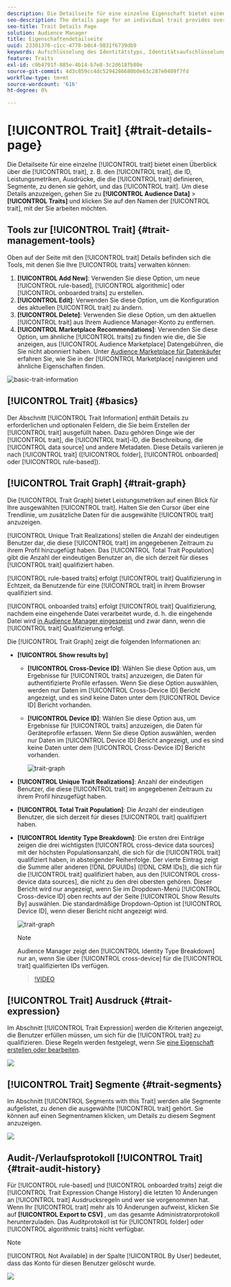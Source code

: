 ```yaml
---
description: Die Detailseite für eine einzelne Eigenschaft bietet einen Überblick über Informationen wie den Eigenschaftsnamen, die ID, Leistungsmetriken, Ausdrücke, die die Eigenschaft definieren, die Segmente, zu denen sie gehört, und das Audit-Protokoll für Eigenschaften. Um diese Details anzuzeigen, gehen Sie zu Zielgruppendaten > Eigenschaften und klicken Sie auf den Namen der Eigenschaft, mit der Sie arbeiten möchten.
seo-description: The details page for an individual trait provides overview of information like the trait name, ID, performance metrics, expressions that define the trait, segments it belongs to, and the trait audit log. To vew these details, go to Audience Data > Traits and click the name of the trait you want to work with.
seo-title: Trait Details Page
solution: Audience Manager
title: Eigenschaftendetailseite
uuid: 23301376-c1cc-4778-b8c4-9831f6739db9
keywords: Aufschlüsselung des Identitätstyps, Identitätsaufschlüsselung, Berichte zur Zielgruppen-Identität, geräteübergreifend, geräteübergreifende ID, Geräte-ID
feature: Traits
exl-id: c0b4791f-885e-4b14-b7e8-3c2d618fb80e
source-git-commit: 4d3c859cc4dc5294286680b0e63c287e0409f7fd
workflow-type: tm+mt
source-wordcount: '616'
ht-degree: 0%

---
```


# [!UICONTROL Trait] {#trait-details-page}

Die Detailseite für eine einzelne [!UICONTROL trait] bietet einen Überblick über die [!UICONTROL trait], z. B. den [!UICONTROL trait], die ID, Leistungsmetriken, Ausdrücke, die die [!UICONTROL trait] definieren, Segmente, zu denen sie gehört, und das [!UICONTROL trait]. Um diese Details anzuzeigen, gehen Sie zu **[!UICONTROL Audience Data]** > **[!UICONTROL Traits]** und klicken Sie auf den Namen der [!UICONTROL trait], mit der Sie arbeiten möchten.

## Tools zur [!UICONTROL Trait] {#trait-management-tools}

Oben auf der Seite mit den [!UICONTROL trait] Details befinden sich die Tools, mit denen Sie Ihre [!UICONTROL traits] verwalten können:

1. **[!UICONTROL Add New]**: Verwenden Sie diese Option, um neue [!UICONTROL rule-based], [!UICONTROL algorithmic] oder [!UICONTROL onboarded traits] zu erstellen.
2. **[!UICONTROL Edit]**: Verwenden Sie diese Option, um die Konfiguration des aktuellen [!UICONTROL trait] zu ändern.
3. **[!UICONTROL Delete]**: Verwenden Sie diese Option, um den aktuellen [!UICONTROL trait] aus Ihrem Audience Manager-Konto zu entfernen.
4. **[!UICONTROL Marketplace Recommendations]**: Verwenden Sie diese Option, um ähnliche [!UICONTROL traits] zu finden wie die, die Sie anzeigen, aus [!UICONTROL Audience Marketplace] Datengebühren, die Sie nicht abonniert haben. Unter [Audience Marketplace für Datenkäufer](../audience-marketplace/marketplace-data-buyers/marketplace-data-buyers.md) erfahren Sie, wie Sie in der [!UICONTROL Marketplace] navigieren und ähnliche Eigenschaften finden.

![basic-trait-information](assets/basic-trait-information.png)

## [!UICONTROL Trait] {#basics}

Der Abschnitt [!UICONTROL Trait Information] enthält Details zu erforderlichen und optionalen Feldern, die Sie beim Erstellen der [!UICONTROL trait] ausgefüllt haben. Dazu gehören Dinge wie der [!UICONTROL trait], die [!UICONTROL trait]-ID, die Beschreibung, die [!UICONTROL data source] und andere Metadaten. Diese Details variieren je nach [!UICONTROL trait] ([!UICONTROL folder], [!UICONTROL onboarded] oder [!UICONTROL rule-based]).

## [!UICONTROL Trait Graph] {#trait-graph}

Die [!UICONTROL Trait Graph] bietet Leistungsmetriken auf einen Blick für Ihre ausgewählten [!UICONTROL trait]. Halten Sie den Cursor über eine Trendlinie, um zusätzliche Daten für die ausgewählte [!UICONTROL trait] anzuzeigen.

[!UICONTROL Unique Trait Realizations] stellen die Anzahl der eindeutigen Benutzer dar, die diese [!UICONTROL trait] im angegebenen Zeitraum zu ihrem Profil hinzugefügt haben. Das [!UICONTROL Total Trait Population] gibt die Anzahl der eindeutigen Benutzer an, die sich derzeit für dieses [!UICONTROL trait] qualifiziert haben.

[!UICONTROL rule-based traits] erfolgt [!UICONTROL trait] Qualifizierung in Echtzeit, da Benutzende für eine [!UICONTROL trait] in ihrem Browser qualifiziert sind.

[!UICONTROL onboarded traits] erfolgt [!UICONTROL trait] Qualifizierung, nachdem eine eingehende Datei verarbeitet wurde, d. h. die eingehende Datei wird [in Audience Manager eingespeist](../../faq/faq-inbound-data-ingestion.md) und zwar dann, wenn die [!UICONTROL trait] Qualifizierung erfolgt.

Die [!UICONTROL Trait Graph] zeigt die folgenden Informationen an:

* **[!UICONTROL Show results by]**
   * **[!UICONTROL Cross-Device ID]**: Wählen Sie diese Option aus, um Ergebnisse für [!UICONTROL traits] anzuzeigen, die Daten für authentifizierte Profile erfassen. Wenn Sie diese Option auswählen, werden nur Daten im [!UICONTROL Cross-Device ID] Bericht angezeigt, und es sind keine Daten unter dem [!UICONTROL Device ID] Bericht vorhanden.
   * **[!UICONTROL Device ID]**: Wählen Sie diese Option aus, um Ergebnisse für [!UICONTROL traits] anzuzeigen, die Daten für Geräteprofile erfassen. Wenn Sie diese Option auswählen, werden nur Daten im [!UICONTROL Device ID] Bericht angezeigt, und es sind keine Daten unter dem [!UICONTROL Cross-Device ID] Bericht vorhanden.

     ![trait-graph](assets/trait-summary.gif)

* **[!UICONTROL Unique Trait Realizations]**: Anzahl der eindeutigen Benutzer, die diese [!UICONTROL trait] im angegebenen Zeitraum zu ihrem Profil hinzugefügt haben.
* **[!UICONTROL Total Trait Population]**: Die Anzahl der eindeutigen Benutzer, die sich derzeit für dieses [!UICONTROL trait] qualifiziert haben.

* **[!UICONTROL Identity Type Breakdown]**: Die ersten drei Einträge zeigen die drei wichtigsten [!UICONTROL cross-device data sources] mit der höchsten Populationsanzahl, die sich für die [!UICONTROL trait] qualifiziert haben, in absteigender Reihenfolge. Der vierte Eintrag zeigt die Summe aller anderen [!DNL DPUUIDs] ([!DNL CRM IDs]), die sich für die [!UICONTROL trait] qualifiziert haben, aus den [!UICONTROL cross-device data sources], die nicht zu den drei obersten gehören. Dieser Bericht wird nur angezeigt, wenn Sie im Dropdown-Menü [!UICONTROL Cross-device ID] oben rechts auf der Seite [!UICONTROL Show Results By] auswählen. Die standardmäßige Dropdown-Option ist [!UICONTROL Device ID], wenn dieser Bericht nicht angezeigt wird.

  ![trait-graph](assets/trait-identity.png)

  >[!NOTE]
  >
  >Audience Manager zeigt den [!UICONTROL Identity Type Breakdown] nur an, wenn Sie über [!UICONTROL cross-device] für die [!UICONTROL trait] qualifizierten IDs verfügen.

  >[!VIDEO](https://video.tv.adobe.com/v/32712?captions=ger)

## [!UICONTROL Trait] Ausdruck {#trait-expression}

Im Abschnitt [!UICONTROL Trait Expression] werden die Kriterien angezeigt, die Benutzer erfüllen müssen, um sich für die [!UICONTROL trait] zu qualifizieren. Diese Regeln werden festgelegt, wenn Sie [eine Eigenschaft erstellen oder bearbeiten](../../features/traits/about-trait-builder.md).

![](assets/traitExpression.png)

## [!UICONTROL Trait] Segmente {#trait-segments}

Im Abschnitt [!UICONTROL Segments with this Trait] werden alle Segmente aufgelistet, zu denen die ausgewählte [!UICONTROL trait] gehört. Sie können auf einen Segmentnamen klicken, um Details zu diesem Segment anzuzeigen.

![](assets/traitSegments.png)

## Audit-/Verlaufsprotokoll [!UICONTROL Trait] {#trait-audit-history}

Für [!UICONTROL rule-based] und [!UICONTROL onboarded traits] zeigt die [!UICONTROL Trait Expression Change History] die letzten 10 Änderungen an [!UICONTROL trait] Ausdrucksregeln und wer sie vorgenommen hat. Wenn Ihr [!UICONTROL trait] mehr als 10 Änderungen aufweist, klicken Sie auf **[!UICONTROL Export to CSV]** , um das gesamte Administratorprotokoll herunterzuladen. Das Auditprotokoll ist für [!UICONTROL folder] oder [!UICONTROL algorithmic traits] nicht verfügbar.

>[!NOTE]
>
>[!UICONTROL Not Available] in der Spalte [!UICONTROL By User] bedeutet, dass das Konto für diesen Benutzer gelöscht wurde.

![](assets/traitHistory.png)
